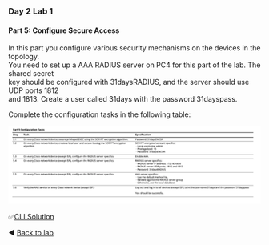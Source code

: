 ### Day 2 Lab 1 
#### Part 5: Configure Secure Access
In this part you configure various security mechanisms on the devices in the topology.  
You need to set up a AAA RADIUS server on PC4 for this part of the lab. The shared secret  
key should be configured with 31daysRADIUS, and the server should use UDP ports 1812  
and 1813. Create a user called 31days with the password 31dayspass.  

Complete the configuration tasks in the following table:

![pt5-tasks1.png](/images/pt5-tasks1.png)

✅[CLI Solution](/solutions/day2lab1-5.md)

◀️ [Back to lab](https://github.com/tech-zero/ccnp-encor/blob/main/labs/_ciscopress/lab1/README.md)
